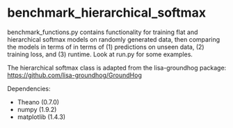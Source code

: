 # benchmark_hierarchical_softmax

benchmark_functions.py contains functionality for training flat and hierarchical softmax models on randomly generated data, then comparing the models in terms of in terms of (1) predictions on unseen data, (2) training loss, and (3) runtime. Look at run.py for some examples. 

The hierarchical softmax class is adapted from the lisa-groundhog package: 
https://github.com/lisa-groundhog/GroundHog

Dependencies:

- Theano (0.7.0)
- numpy (1.9.2)
- matplotlib (1.4.3)
